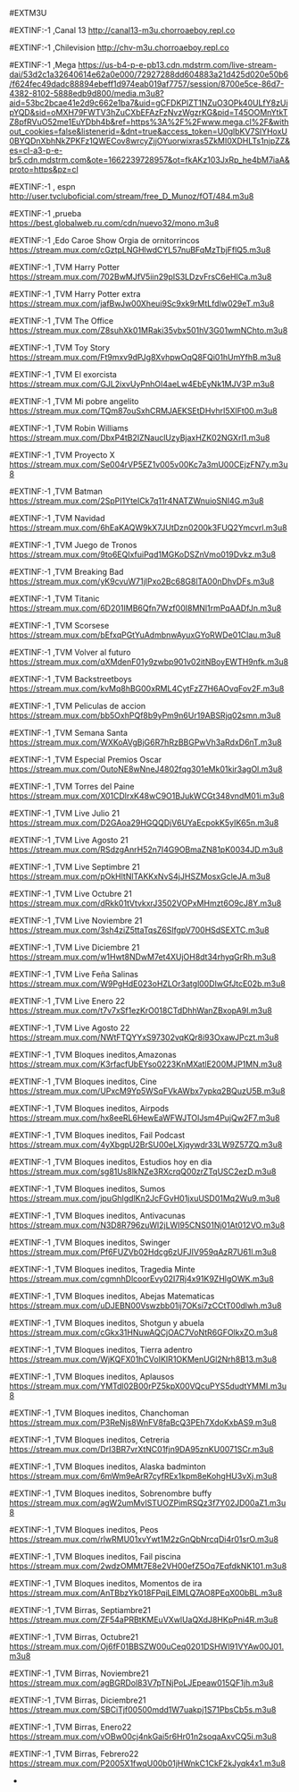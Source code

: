 #EXTM3U

#EXTINF:-1 ,Canal 13
http://canal13-m3u.chorroaeboy.repl.co

#EXTINF:-1 ,Chilevision 
http://chv-m3u.chorroaeboy.repl.co

#EXTINF:-1 ,Mega
https://us-b4-p-e-pb13.cdn.mdstrm.com/live-stream-dai/53d2c1a32640614e62a0e000/72927288dd604883a21d425d020e50b6/f624fec49dadc88894ebeff1d974eab019af7757/session/8700e5ce-86d7-4382-8102-5888edb9d800/media.m3u8?aid=53bc2bcae41e2d9c662e1ba7&uid=gCFDKPlZT1NZuO3OPk40ULfY8zUipYQD&sid=oMXH79FWTV3hZuCXbEFAzFzNvzWgzrKG&pid=T45OOMnYtkTZ8pfRVuO52me1EuYDbh4b&ref=https%3A%2F%2Fwww.mega.cl%2F&without_cookies=false&listenerid=&dnt=true&access_token=U0glbKV7SlYHoxU0BYQDnXbhNkZPKFz1QWECov8wrcyZjjOYuorwixras5ZkMI0XDHLTs1njpZZ&es=cl-a3-p-e-br5.cdn.mdstrm.com&ote=1662239728957&ot=fkAKz103JxRp_he4bM7iaA&proto=https&pz=cl

#EXTINF:-1 , espn
http://user.tvcluboficial.com/stream/free_D_Munoz/fOT/484.m3u8

#EXTINF:-1 ,prueba
https://best.globalweb.ru.com/cdn/nuevo32/mono.m3u8

#EXTINF:-1 ,Edo Caroe Show Orgia de ornitorrincos
https://stream.mux.com/cGztpLNGHlwdCYL57nuBFqMzTbjFflQ5.m3u8

#EXTINF:-1 ,TVM Harry Potter
https://stream.mux.com/702BwMJfV5iin29pIS3LDzvFrsC6eHICa.m3u8

#EXTINF:-1 ,TVM  Harry Potter extra
https://stream.mux.com/jafBwJw00Xheui9Sc9xk9rMtLfdIw029eT.m3u8

#EXTINF:-1 ,TVM The Office
https://stream.mux.com/Z8suhXk01MRaki35vbx501hV3G01wmNChto.m3u8

#EXTINF:-1 ,TVM Toy Story
https://stream.mux.com/Ft9mxv9dPJg8XvhpwOqQ8FQi01hUmYfhB.m3u8

#EXTINF:-1 ,TVM El exorcista
https://stream.mux.com/GJL2ixvUyPnhOI4aeLw4EbEyNk1MJV3P.m3u8

#EXTINF:-1 ,TVM Mi pobre angelito
https://stream.mux.com/TQm87ouSxhCRMJAEKSEtDHvhrI5XlFt00.m3u8

#EXTINF:-1 ,TVM Robin Williams
https://stream.mux.com/DbxP4tB2IZNauclUzyBjaxHZK02NGXrl1.m3u8

#EXTINF:-1 ,TVM Proyecto X
https://stream.mux.com/Se004rVP5EZ1v005v00Kc7a3mU00CEjzFN7y.m3u8

#EXTINF:-1 ,TVM Batman
https://stream.mux.com/2SpPI1YteICk7q11r4NATZWnuioSNI4G.m3u8

#EXTINF:-1 ,TVM Navidad
https://stream.mux.com/6hEaKAQW9kX7JUtDzn0200k3FUQ2Ymcvrl.m3u8

#EXTINF:-1 ,TVM Juego de Tronos
https://stream.mux.com/9to6EQIxfuiPqd1MGKoDSZnVmo019Dvkz.m3u8

#EXTINF:-1 ,TVM Breaking Bad
https://stream.mux.com/yK9cvuW71jIPxo2Bc68G8lTA00nDhvDFs.m3u8

#EXTINF:-1 ,TVM Titanic
https://stream.mux.com/6D201IMB6Qfn7Wzf00I8MNl1rmPqAADfJn.m3u8

#EXTINF:-1 ,TVM Scorsese
https://stream.mux.com/bEfxqPGtYuAdmbnwAyuxGYoRWDe01Clau.m3u8

#EXTINF:-1 ,TVM Volver al futuro
https://stream.mux.com/qXMdenF01y9zwbp901v02itNBoyEWTH9nfk.m3u8

#EXTINF:-1 ,TVM Backstreetboys
https://stream.mux.com/kvMq8hBG00xRML4CytFzZ7H6AOvqFov2F.m3u8

#EXTINF:-1 ,TVM Peliculas de accion
https://stream.mux.com/bb5OxhPQf8b9yPm9n6Ur19ABSRjq02smn.m3u8

#EXTINF:-1 ,TVM Semana Santa
https://stream.mux.com/WXKoAVgBjG6R7hRzBBGPwVh3aRdxD6nT.m3u8

#EXTINF:-1 ,TVM Especial Premios Oscar
https://stream.mux.com/OutoNE8wNneJ4802fqg301eMk01kir3agOl.m3u8

#EXTINF:-1 ,TVM Torres del Paine
https://stream.mux.com/X01CDlrxK48wC9O1BJukWCGt348vndM01i.m3u8

#EXTINF:-1 ,TVM Live Julio 21
https://stream.mux.com/D2GAoa29HGQQDjV6UYaEcpokK5yIK65n.m3u8

#EXTINF:-1 ,TVM Live Agosto 21
https://stream.mux.com/RSdzgAnrH52n7I4G9OBmaZN81pK0034JD.m3u8

#EXTINF:-1 ,TVM Live Septimbre 21
https://stream.mux.com/pOkHltNlTAKKxNvS4jJHSZMosxGcleJA.m3u8

#EXTINF:-1 ,TVM Live Octubre 21
https://stream.mux.com/dRkk01tVtvkxrJ3502VOPxMHmzt6O9cJ8Y.m3u8

#EXTINF:-1 ,TVM Live Noviembre 21
https://stream.mux.com/3sh4ziZ5ttaTqsZ6SlfgpV700HSdSEXTC.m3u8

#EXTINF:-1 ,TVM Live Diciembre 21
https://stream.mux.com/w1Hwt8NDwM7et4XUjOH8dt34rhyqGrRh.m3u8

#EXTINF:-1 ,TVM Live Feña Salinas
https://stream.mux.com/W9PgHdE023oHZLOr3atgl00DIwGfJtcE02b.m3u8

#EXTINF:-1 ,TVM Live Enero 22
https://stream.mux.com/t7v7xSf1ezKrO018CTdDhhWanZBxopA9I.m3u8

#EXTINF:-1 ,TVM Live Agosto 22
https://stream.mux.com/NWtFTQYYxS97302vqKQr8i93OxawJPczt.m3u8

#EXTINF:-1 ,TVM Bloques ineditos,Amazonas
https://stream.mux.com/K3rfacfUbEYso0223KnMXatlE200MJP1MN.m3u8

#EXTINF:-1 ,TVM Bloques ineditos,  Cine
https://stream.mux.com/UPxcM9Yp5WSqFVkAWbx7ypkq2BQuzU5B.m3u8

#EXTINF:-1 ,TVM Bloques ineditos, Airpods
https://stream.mux.com/hx8eeRL6HewEaWFWJTOlJsm4PujQw2F7.m3u8

#EXTINF:-1 ,TVM Bloques ineditos, Fail Podcast
https://stream.mux.com/4yXbgpU2BrSU00eLXjqywdr33LW9Z57ZQ.m3u8

#EXTINF:-1 ,TVM Bloques ineditos, Estudios hoy en dia
https://stream.mux.com/sg81Us8lkNZe3RXcrqQ00zrZTqUSC2ezD.m3u8

#EXTINF:-1 ,TVM Bloques ineditos, Sumos
https://stream.mux.com/jpuGhlgdlKn2JcFGvH01jxuUSD01Mq2Wu9.m3u8

#EXTINF:-1 ,TVM Bloques ineditos, Antivacunas
https://stream.mux.com/N3D8R796zuWl2jLWI95CNS01Nj01At012VO.m3u8

#EXTINF:-1 ,TVM Bloques ineditos, Swinger
https://stream.mux.com/Pf6FUZVb02Hdcg6zUFJIV959qAzR7U61l.m3u8

#EXTINF:-1 ,TVM Bloques ineditos, Tragedia Minte
https://stream.mux.com/cgmnhDlcoorEvy02I7Rj4x91K9ZHlgOWK.m3u8

#EXTINF:-1 ,TVM Bloques ineditos, Abejas Matematicas
https://stream.mux.com/uDJEBN00Vswzbb01ij7OKsi7zCCtT00dlwh.m3u8

#EXTINF:-1 ,TVM Bloques ineditos, Shotgun y abuela
https://stream.mux.com/cGkx31HNuwAQCjOAC7VoNtR6GFOlkxZO.m3u8

#EXTINF:-1 ,TVM Bloques ineditos, Tierra adentro
https://stream.mux.com/WjKQFX01hCVoIKIR1OKMenUGl2Nrh8B13.m3u8

#EXTINF:-1 ,TVM Bloques ineditos, Aplausos
https://stream.mux.com/YMTdl02B00rPZ5kpX00VQcuPYS5dudtYMMI.m3u8

#EXTINF:-1 ,TVM Bloques ineditos, Chanchoman
https://stream.mux.com/P3ReNjs8WnFV8faBcQ3PEh7XdoKxbAS9.m3u8

#EXTINF:-1 ,TVM Bloques ineditos, Cetreria
https://stream.mux.com/DrI3BR7vrXtNC01fjn9DA95znKU0071SCr.m3u8

#EXTINF:-1 ,TVM Bloques ineditos, Alaska badminton
https://stream.mux.com/6mWm9eArR7cyfREx1kpm8eKohgHU3vXj.m3u8

#EXTINF:-1 ,TVM Bloques ineditos, Sobrenombre buffy
https://stream.mux.com/agW2umMvISTUOZPimRSQz3f7Y02JD00aZ1.m3u8

#EXTINF:-1 ,TVM Bloques ineditos, Peos
https://stream.mux.com/rlwRMU01xvYwt1M2zGnQbNrcqDi4r01srO.m3u8

#EXTINF:-1 ,TVM Bloques ineditos, Fail piscina
https://stream.mux.com/2wdzOMMt7E8e2VH00efZ5Oq7EqfdkNK101.m3u8

#EXTINF:-1 ,TVM Bloques ineditos, Momentos de ira
https://stream.mux.com/AnTBbzYk018FPqiLElMLQ7AO8PEqX00bBL.m3u8

#EXTINF:-1 ,TVM Birras, Septiambre21
https://stream.mux.com/ZF54aPRBtKMEuVXwlUaQXdJ8HKpPni4R.m3u8

#EXTINF:-1 ,TVM Birras, Octubre21
https://stream.mux.com/Oj6fF01BBSZW00uCeq0201DSHWl91VYAw00J01.m3u8

#EXTINF:-1 ,TVM Birras, Noviembre21
https://stream.mux.com/agBGRDol83V7pTNjPoLJEpeaw015QF1jh.m3u8

#EXTINF:-1 ,TVM Birras, Diciembre21
https://stream.mux.com/SBCiTjf00500mdd1W7uakpj1S71PbsCb5s.m3u8

#EXTINF:-1 ,TVM Birras, Enero22
https://stream.mux.com/vOBw00cj4nkGai5r6Hr01n2soqaAxvCQ5i.m3u8

#EXTINF:-1 ,TVM Birras, Febrero22
https://stream.mux.com/P2005X1fwqU00b01jHWnkC1CkF2kJyqk4x1.m3u8

-
